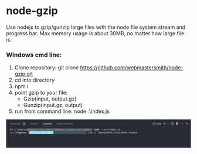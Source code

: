 # node-gzip

Use nodejs to gzip/gunzip large files with the node file system stream and progress bar.
Max memory usage is about 30MB, no matter how large file is.

### Windows cmd line:
1. Clone repository: git clone https://github.com/webmastersmith/node-gzip.git
2. cd into directory
3. npm i
4. point gzip to your file:
   * Gzip(input, output.gz)
   * Gunzip(input.gz, output)
5. run from command line: node .\index.js

![command line progress bar image](src/images/cli.png)
